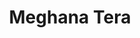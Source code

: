 ---
templateKey: member
title: Meghana Tera
andrewID: mtera
portfolio: |-
  * I am a research assistant for an HCI lab looking into autonomous vehicles and their future impacts on public transit. As a research assistant I perform qualitative analysis on the transformation of transit work as autonomous vehicle technology is applied to the complex environments of public transit.
  * In my freshman year, I took part in an AI Motion Fingerprint project. I created an AI model that is capable of recognizing a person based on their walk using a phones’ IMU sensor or smartwatch. 
  * I was a Business Technology Analyst Intern at Dadel, which is a start-up company that focuses on creating a personal data exchange platform. 
  * I was a web developer for Re:Bloom, where I created an easy to maintain website for a start-up company.
name: Meghana Tera
role: Head of Design 
description: I am currently a sophomore majoring in Information Systems and pursuing a minor in Software Engineering and Machine Learning. I picked this course of study because I strongly believe that the integration of computer science and business management has the potential to change how companies work in the digitized world. I am an incoming Data Scientist Intern at Meta for the Summer of 2022. Some of my hobbies include working out, baking, traveling, and hiking. 
photo: /img/mtera.jpg
resume: /img/mtera.pdf
year: 2024
degree: BS
major: Information Systems 
linkedIn: https://www.linkedin.com/in/meghana-tera/
---